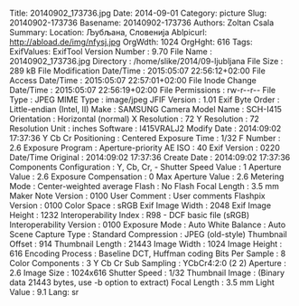 Title: 20140902_173736.jpg
Date: 2014-09-01
Category: picture
Slug: 20140902-173736
Basename: 20140902-173736
Authors: Zoltan Csala
Summary:
Location: Љубљана, Словенија
Ablpicurl: http://abload.de/img/nfysj.jpg
OrgWdth: 1024
OrgHght: 616
Tags:
ExifValues: ExifTool Version Number : 9.70
            File Name : 20140902_173736.jpg
            Directory : /home/slike/2014/09-ljubljana
            File Size : 289 kB
            File Modification Date/Time : 2015:05:07 22:56:12+02:00
            File Access Date/Time : 2015:05:07 22:57:01+02:00
            File Inode Change Date/Time : 2015:05:07 22:56:19+02:00
            File Permissions : rw-r--r--
            File Type : JPEG
            MIME Type : image/jpeg
            JFIF Version : 1.01
            Exif Byte Order : Little-endian (Intel, II)
            Make : SAMSUNG
            Camera Model Name : SCH-I415
            Orientation : Horizontal (normal)
            X Resolution : 72
            Y Resolution : 72
            Resolution Unit : inches
            Software : I415VRALJ2
            Modify Date : 2014:09:02 17:37:36
            Y Cb Cr Positioning : Centered
            Exposure Time : 1/32
            F Number : 2.6
            Exposure Program : Aperture-priority AE
            ISO : 40
            Exif Version : 0220
            Date/Time Original : 2014:09:02 17:37:36
            Create Date : 2014:09:02 17:37:36
            Components Configuration : Y, Cb, Cr, -
            Shutter Speed Value : 1
            Aperture Value : 2.6
            Exposure Compensation : 0
            Max Aperture Value : 2.6
            Metering Mode : Center-weighted average
            Flash : No Flash
            Focal Length : 3.5 mm
            Maker Note Version : 0100
            User Comment : User comments
            Flashpix Version : 0100
            Color Space : sRGB
            Exif Image Width : 2048
            Exif Image Height : 1232
            Interoperability Index : R98 - DCF basic file (sRGB)
            Interoperability Version : 0100
            Exposure Mode : Auto
            White Balance : Auto
            Scene Capture Type : Standard
            Compression : JPEG (old-style)
            Thumbnail Offset : 914
            Thumbnail Length : 21443
            Image Width : 1024
            Image Height : 616
            Encoding Process : Baseline DCT, Huffman coding
            Bits Per Sample : 8
            Color Components : 3
            Y Cb Cr Sub Sampling : YCbCr4:2:0 (2 2)
            Aperture : 2.6
            Image Size : 1024x616
            Shutter Speed : 1/32
            Thumbnail Image : (Binary data 21443 bytes, use -b option to extract)
            Focal Length : 3.5 mm
            Light Value : 9.1
Lang: sr

